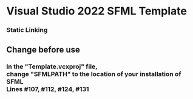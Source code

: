 # Visual Studio 2022 SFML Template
### Static Linking
## Change before use
### In the "Template.vcxproj" file,<br>change "SFMLPATH" to the location of your installation of SFML<br>Lines #107, #112, #124, #131
